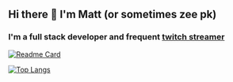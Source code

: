 ## Hi there 👋 I'm Matt (or sometimes zee pk)

### I'm a full stack developer and frequent [twitch streamer](https://www.twitch.tv/zee_pk)

[![Readme Card](https://github-readme-stats.vercel.app/api?username=zeepk&show_icons=true&theme=dark)](https://github.com/zeepk/github-readme-stats)

[![Top Langs](https://github-readme-stats.vercel.app/api/top-langs/?username=zeepk&show_icons=true&theme=dark&hide=tcl)](https://github.com/anuraghazra/github-readme-stats)
